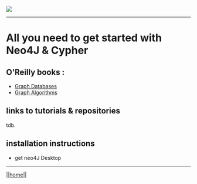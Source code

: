![](/home/Logo_horizontal.png)

****

# All you need to get started with Neo4J & Cypher

## O'Reilly books : 
- [Graph Databases](/Neo4J_Cypher_resources/OreillyGraphDatabases)
- [Graph Algorithms](/Neo4J_Cypher_resources/Neo4j_Graph_Algorithms.pdf)

## links to tutorials & repositories
tdb.

## installation instructions

- get neo4J Desktop


****
||[home](https://whitelabgx.github.io/home/)||
